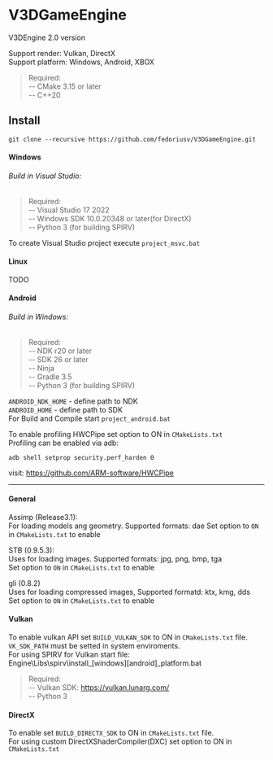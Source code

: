 # V3DGameEngine
V3DEngine 2.0 version<br/>

Support render: Vulkan, DirectX<br/>
Support platform: Windows, Android, XBOX<br/>

>Required:<br/>
>-- CMake 3.15 or later<br/>
>-- C++20<br/>

## Install
```
git clone --recursive https://github.com/fedoriusv/V3DGameEngine.git
```

#### Windows
###### Build in Visual Studio:
>Required:<br/>
>-- Visual Studio 17 2022<br/>
>-- Windows SDK 10.0.20348 or later(for DirectX)<br/>
>-- Python 3 (for building SPIRV)<br/>

To create Visual Studio project execute `project_msvc.bat`<br/>

#### Linux
TODO<br/>

#### Android
###### Build in Windows:
>Required:<br/>
>-- NDK r20 or later<br/>
>-- SDK 26 or later<br/>
>-- Ninja<br/>
>-- Gradle 3.5<br/>
>-- Python 3 (for building SPIRV)<br/>

`ANDROID_NDK_HOME` - define path to NDK<br/>
`ANDROID_HOME` - define path to SDK<br/>
For Build and Compile start `project_android.bat`<br/>

To enable profiling HWCPipe set option to ON in `CMakeLists.txt`<br/>
Profiling can be enabled via adb:
```
adb shell setprop security.perf_harden 0
```
visit: https://github.com/ARM-software/HWCPipe

-------------------------------------------------  

#### General
Assimp (Release3.1):<br/>
For loading models ang geometry. Supported formats: dae
Set option to `ON` in `CMakeLists.txt` to enable<br/>

STB (0.9.5.3):<br/>
Uses for loading images. Supported formats: jpg, png, bmp, tga<br/>
Set option to `ON` in `CMakeLists.txt` to enable<br/>

gli (0.8.2)<br/>
Uses for loading compressed images, Supported formatd: ktx, kmg, dds<br/>
Set option to `ON` in `CMakeLists.txt` to enable<br/>


#### Vulkan
To enable vulkan API set `BUILD_VULKAN_SDK` to ON in `CMakeLists.txt` file.
`VK_SDK_PATH` must be setted in system enviroments.<br/>
For using SPIRV for Vulkan start file:<br/>
Engine\Libs\spirv\install_[windows][android]_platform.bat<br/>
>Required:<br/>
>-- Vulkan SDK: https://vulkan.lunarg.com/<br/>
>-- Python 3<br/>


#### DirectX
To enable set `BUILD_DIRECTX_SDK` to ON in `CMakeLists.txt` file.<br/>
For using custom DirectXShaderCompiler(DXC) set option to ON in `CMakeLists.txt`
